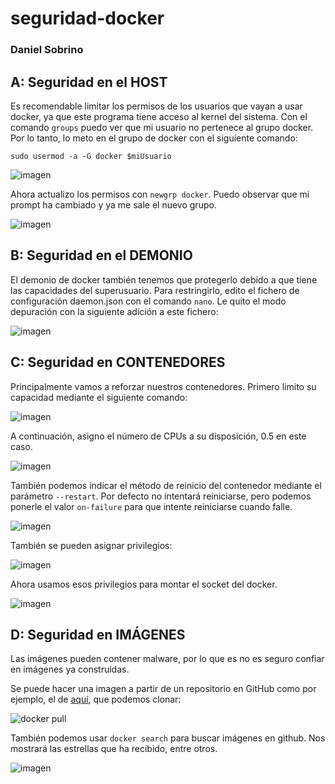 # seguridad-docker
### Daniel Sobrino

## A: Seguridad en el HOST
Es recomendable limitar los permisos de los usuarios que vayan a usar docker, ya que este programa tiene acceso al kernel del sistema. Con el comando ```groups``` puedo ver que mi usuario no pertenece al grupo docker. Por lo tanto, lo meto en el grupo de docker con el siguiente comando:
```
sudo usermod -a -G docker $miUsuario
```

![imagen](https://user-images.githubusercontent.com/91564560/162216465-d4469e86-dce2-4793-944a-44001dccef34.png)

Ahora actualizo los permisos con ```newgrp docker```. Puedo observar que mi prompt ha cambiado y ya me sale el nuevo grupo.

![imagen](https://user-images.githubusercontent.com/91564560/162217411-b1b79848-f5d0-4f5a-b3ea-4f32192ae879.png)


## B: Seguridad en el DEMONIO
El demonio de docker también tenemos que protegerlo debido a que tiene las capacidades del superusuario. Para restringirlo, edito el fichero de configuración daemon.json con el comando ```nano```. Le quito el modo depuración con la siguiente adición a este fichero:

![imagen](https://user-images.githubusercontent.com/91564560/162218325-dd32347a-070c-4cdc-8952-439d9a3c5f61.png)


## C: Seguridad en CONTENEDORES
Principalmente vamos a reforzar nuestros contenedores. Primero limito su capacidad mediante el siguiente comando:

![imagen](https://user-images.githubusercontent.com/91564560/162219674-d2d446f1-c2c1-4251-b4c7-3d23e2661c3c.png)

A continuación, asigno el número de CPUs a su disposición, 0.5 en este caso.

![imagen](https://user-images.githubusercontent.com/91564560/162220185-831b62a8-2556-4dd5-91e1-7f1bfc5dff93.png)

También podemos indicar el método de reinicio del contenedor mediante el parámetro ```--restart```. Por defecto no intentará reiniciarse, pero podemos ponerle el valor ```on-failure``` para que intente reiniciarse cuando falle.

![imagen](https://user-images.githubusercontent.com/91564560/162221269-a2a19b84-ce9a-4a7a-b32e-24130c8318c8.png)

También se pueden asignar privilegios:

![imagen](https://user-images.githubusercontent.com/91564560/162221728-b5b5c6e1-275e-427e-b94b-d46d2f9f2659.png)

Ahora usamos esos privilegios para montar el socket del docker.

![imagen](https://user-images.githubusercontent.com/91564560/162222022-3cc40a9a-7a2e-41ea-b9a5-4de8a84af3de.png)


## D: Seguridad en IMÁGENES
Las imágenes pueden contener malware, por lo que es no es seguro confiar en imágenes ya construídas.

Se puede hacer una imagen a partir de un repositorio en GitHub como por ejemplo, el de [aquí](https://github.com/irespaldiza/whoami), que podemos clonar:

![docker pull](https://user-images.githubusercontent.com/91564560/169323062-1e9c4b73-b197-404b-840d-0395248b2d29.png)

También podemos usar `docker search` para buscar imágenes en github. Nos mostrará las estrellas que ha recibido, entre otros.

![imagen](https://user-images.githubusercontent.com/91564560/169323953-e7cc274d-b18a-462e-bcb2-baa15e3fe0a4.png)
